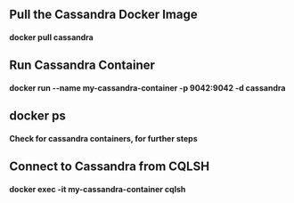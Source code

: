 ## Pull the Cassandra Docker Image
#### docker pull cassandra

## Run Cassandra Container
#### docker run --name my-cassandra-container -p 9042:9042 -d cassandra

## docker ps
#### Check for cassandra containers, for further steps

## Connect to Cassandra from CQLSH
#### docker exec -it my-cassandra-container cqlsh
